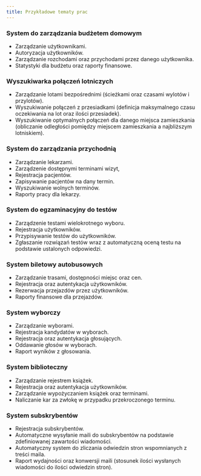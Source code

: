 ```yaml
---
title: Przykładowe tematy prac
---
```


### System do zarządzania budżetem domowym

* Zarządzanie użytkownikami.
* Autoryzacja użytkowników.
* Zarządzanie rozchodami oraz przychodami przez danego użytkownika.
* Statystyki dla budżetu oraz raporty finansowe.

### Wyszukiwarka połączeń lotniczych

* Zarządzanie lotami bezpośrednimi (ścieżkami oraz czasami wylotów i przylotów).
* Wyszukiwanie połączeń z przesiadkami (definicja maksymalnego czasu oczekiwania na lot oraz ilości przesiadek).
* Wyszukiwanie optymalnych połączeń dla danego miejsca zamieszkania (obliczanie odległości pomiędzy miejscem zamieszkania a najbliższym lotniskiem).

### System do zarządzania przychodnią

* Zarządzanie lekarzami.
* Zarządzenie dostępnymi terminami wizyt,
* Rejestracja pacjentów.
* Zapisywanie pacjentów na dany termin.
* Wyszukiwanie wolnych terminów.
* Raporty pracy dla lekarzy.

### System do egzaminacyjny do testów

* Zarządzenie testami wielokrotnego wyboru.
* Rejestracja użytkowników.
* Przypisywanie testów do użytkowników.
* Zgłaszanie rozwiązań testów wraz z automatyczną oceną testu na podstawie ustalonych odpowiedzi.

### System biletowy autobusowych

* Zarządzanie trasami, dostępności miejsc oraz cen.
* Rejestracja oraz autentykacja użytkowników.
* Rezerwacja przejazdów przez użytkowników.
* Raporty finansowe dla przejazdów.

### System wyborczy

* Zarządzanie wyborami.
* Rejestracja kandydatów w wyborach.
* Rejestracja oraz autentykacja głosujących.
* Oddawanie głosów w wyborach.
* Raport wyników z głosowania.

### System biblioteczny
 
* Zarządzanie rejestrem książek.
* Rejestracja oraz autentykacja użytkowników.
* Zarządzanie wypożyczaniem książek oraz terminami.
* Naliczanie kar za zwłokę w przypadku przekroczonego terminu.

### System subskrybentów

* Rejestracja subskrybentów.
* Automatyczne wysyłanie maili do subskrybentów na podstawie zdefiniowanej zawartości wiadomości.
* Automatyczny system do zliczania odwiedzin stron wspomnianych z treści maila.
* Raport wydajności oraz konwersji maili (stosunek ilości wysłanych wiadomości do ilości odwiedzin stron).
